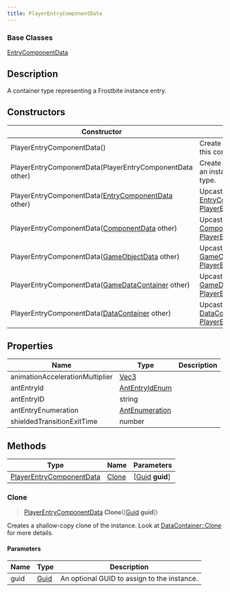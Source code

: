 ```yaml
---
title: PlayerEntryComponentData
---
```

### Base Classes

[EntryComponentData](/vext/ref/fb/entrycomponentdata/)

## Description

A container type representing a Frostbite instance entry.

## Constructors

| Constructor                                                                         | Description                                                                                                                             |
| ----------------------------------------------------------------------------------- | --------------------------------------------------------------------------------------------------------------------------------------- |
| PlayerEntryComponentData()                                                          | Create a new instance of this container type.                                                                                           |
| PlayerEntryComponentData(PlayerEntryComponentData other)                            | Create a reference copy of an instance of the same type.                                                                                |
| PlayerEntryComponentData([EntryComponentData](/vext/ref/fb/entrycomponentdata/) other)            | Upcast an instance of type [EntryComponentData](/vext/ref/fb/entrycomponentdata/) to [PlayerEntryComponentData](/vext/ref/fb/playerentrycomponentdata/).            |
| PlayerEntryComponentData([ComponentData](/vext/ref/fb/componentdata/) other)                      | Upcast an instance of type [ComponentData](/vext/ref/fb/componentdata/) to [PlayerEntryComponentData](/vext/ref/fb/playerentrycomponentdata/).                      |
| PlayerEntryComponentData([GameObjectData](/vext/ref/fb/gameobjectdata/) other)                    | Upcast an instance of type [GameObjectData](/vext/ref/fb/gameobjectdata/) to [PlayerEntryComponentData](/vext/ref/fb/playerentrycomponentdata/).                    |
| PlayerEntryComponentData([GameDataContainer](/vext/ref/fb/gamedatacontainer/) other)              | Upcast an instance of type [GameDataContainer](/vext/ref/fb/gamedatacontainer/) to [PlayerEntryComponentData](/vext/ref/fb/playerentrycomponentdata/).              |
| PlayerEntryComponentData([DataContainer](/vext/ref/shared/class/datacontainer) other) | Upcast an instance of type [DataContainer](/vext/ref/shared/class/datacontainer) to [PlayerEntryComponentData](/vext/ref/fb/playerentrycomponentdata/). |

## Properties

| Name                            | Type                              | Description |
| ------------------------------- | --------------------------------- | ----------- |
| animationAccelerationMultiplier | [Vec3](/vext/ref/shared/class/vec3) |             |
| antEntryId                      | [AntEntryIdEnum](/vext/ref/fb/antentryidenum/)  |             |
| antEntryID                      | string                            |             |
| antEntryEnumeration             | [AntEnumeration](/vext/ref/fb/antenumeration/)  |             |
| shieldedTransitionExitTime      | number                            |             |

## Methods

| Type                                                 | Name            | Parameters                                     |
| ---------------------------------------------------- | --------------- | ---------------------------------------------- |
| [PlayerEntryComponentData](/vext/ref/fb/playerentrycomponentdata/) | [Clone](#clone) | \[[Guid](/vext/ref/shared/class/guid) **guid**\] |

### Clone

> [PlayerEntryComponentData](/vext/ref/fb/playerentrycomponentdata/) **Clone**(\[[Guid](/vext/ref/shared/class/guid) **guid**\])

Creates a shallow-copy clone of the instance. Look at [DataContainer::Clone](/vext/ref/shared/class/datacontainer#clone) for more details.

#### Parameters

| Name | Type         | Description                                 |
| ---- | ------------ | ------------------------------------------- |
| guid | [Guid](/vext/ref/shared/class/guid/) | An optional GUID to assign to the instance. |
